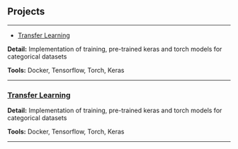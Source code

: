## Projects

---

- [Transfer Learning](https://github.com/arezamoosavi/circus_of_orchestra)

**Detail:** Implementation of training, pre-trained keras and torch models for categorical datasets

**Tools:** Docker, Tensorflow, Torch, Keras

---

### [Transfer Learning](https://github.com/arezamoosavi/circus_of_orchestra)

**Detail:** Implementation of training, pre-trained keras and torch models for categorical datasets

**Tools:** Docker, Tensorflow, Torch, Keras


<!-- [Project 1 Title](/sample_page)
<img src="images/dummy_thumbnail.jpg?raw=true"/>

---
[Project 2 Title](/pdf/sample_presentation.pdf)
<img src="images/dummy_thumbnail.jpg?raw=true"/>

---
[Project 3 Title](http://example.com/)
<img src="images/dummy_thumbnail.jpg?raw=true"/>

---

### Category Name 2

- [Project 1 Title](http://example.com/)
- [Project 2 Title](http://example.com/)
- [Project 3 Title](http://example.com/)
- [Project 4 Title](http://example.com/)
- [Project 5 Title](http://example.com/) -->

---
